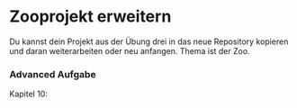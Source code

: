# Zooprojekt erweitern

Du kannst dein Projekt aus der Übung drei in das neue Repository kopieren und daran weiterarbeiten oder neu anfangen. 
Thema ist der Zoo.

<!-- - setze Links und spiel dich mit dem Linkzuständen in CSS -->
<!-- - Baue strukturelle Pseudoklassen und Pseudoelemente in dein CSS ein -->
<!-- - nutze Attributselektoren um ein Formular zu gestalten (sollte noch kein Formular vorhanden sein, baue eines) -->
<!-- - nutze die Selektoren, die wir kennen gelernt haben -->
<!-- - füge mit ::before oder ::after Icons ein (Icons unter zB <a href="https://www.flaticon.com/" target="_blank">Flaticon</a>) -->
<!-- - style den ersten Buchstaben jeder Überschrift anders (eventuell mit einer anderen Schriftart: <a href="https://fonts.google.com/" target="_blank">Google Fonts</a> -->

### Advanced Aufgabe
Kapitel 10:
<!-- - nutze die Hintergrundtransparenz um einen Textblock auf ein Bild (das im Hintergrund ist) zu positionieren -->
<!-- - Wähle ein Farbschema bei <a href="http://paletton.com" target="_blank">paletton.com</a> oder <a href="https://color.adobe.com">Adobe Color Picker</a> und style deine Seite in diesem Farbraum -->
<!-- - benutze relative Maßeinheiten um deine Seite responsive zu gestalten -->
